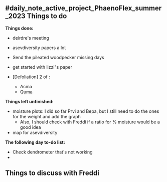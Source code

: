 #daily_note_active_project_PhaenoFlex_summer_2023
Things to do
- 





**Things done:**
- deirdre's meeting
- asevdiversity papers a lot 
- Send the pileated woodpecker missing days
 - get started with lizzi"s paper
 
- [Defoliation] 2 of :
	- Acma 
	- Quma

**Things left unfinished:**
- moisture plots: I did so far Prvi and Bepa, but I still need to do the ones for the weight and add the graph 
	- Also, I should check with Freddi if a ratio for % moisture would be a good idea
- map for asevdiversity

**The following day to-do list:**
- Check dendrometer that's not working
- 

Things to discuss with Freddi
- 

